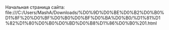 Начальная страница сайта:
file:///C:/Users/MashA/Downloads/%D0%9D%D0%BE%D0%B2%D0%B0%D1%8F%20%D0%BF%D0%B0%D0%BF%D0%BA%D0%B0/%D1%81%D1%82%D1%80%D0%B0%D0%BD%D0%B8%D1%86%D0%B0%201.html
